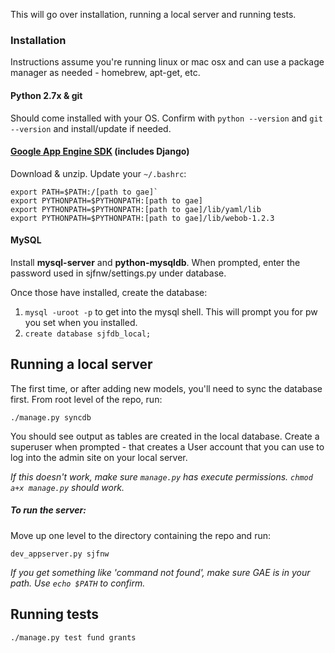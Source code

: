 This will go over installation, running a local server and running tests.

### Installation
Instructions assume you're running linux or mac osx and can use a package manager as needed - homebrew, apt-get, etc.

#### Python 2.7x & git
Should come installed with your OS.  Confirm with `python --version` and `git --version` and install/update if needed.

#### [Google App Engine SDK](https://cloud.google.com/appengine/downloads#Google_App_Engine_SDK_for_Python) (includes Django)

Download & unzip. Update your `~/.bashrc`:
```
export PATH=$PATH:/[path to gae]`
export PYTHONPATH=$PYTHONPATH:[path to gae]
export PYTHONPATH=$PYTHONPATH:[path to gae]/lib/yaml/lib
export PYTHONPATH=$PYTHONPATH:[path to gae]/lib/webob-1.2.3
```

#### MySQL

Install **mysql-server** and **python-mysqldb**. When prompted, enter the password used in sjfnw/settings.py under database.

Once those have installed, create the database:

1. `mysql -uroot -p` to get into the mysql shell. This will prompt you for pw you set when you installed.
2. `create database sjfdb_local;`

## Running a local server

The first time, or after adding new models, you'll need to sync the database first. From root level of the repo, run:

`./manage.py syncdb`

You should see output as tables are created in the local database.
Create a superuser when prompted - that creates a User account that you can use to log into the admin site on your local server.

_If this doesn't work, make sure `manage.py` has execute permissions. `chmod a+x manage.py` should work._

##### To run the server:

Move up one level to the directory containing the repo and run:

`dev_appserver.py sjfnw`

_If you get something like 'command not found', make sure GAE is in your path. Use `echo $PATH` to confirm._

## Running tests

`./manage.py test fund grants`

